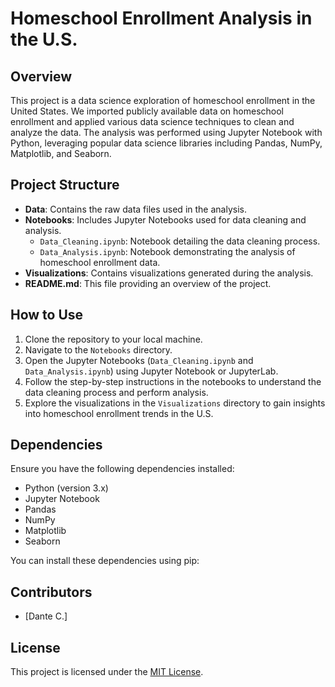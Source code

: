 # Homeschool Enrollment Analysis in the U.S.

## Overview

This project is a data science exploration of homeschool enrollment in the United States. We imported publicly available data on homeschool enrollment and applied various data science techniques to clean and analyze the data. The analysis was performed using Jupyter Notebook with Python, leveraging popular data science libraries including Pandas, NumPy, Matplotlib, and Seaborn.

## Project Structure

- **Data**: Contains the raw data files used in the analysis.
- **Notebooks**: Includes Jupyter Notebooks used for data cleaning and analysis.
  - `Data_Cleaning.ipynb`: Notebook detailing the data cleaning process.
  - `Data_Analysis.ipynb`: Notebook demonstrating the analysis of homeschool enrollment data.
- **Visualizations**: Contains visualizations generated during the analysis.
- **README.md**: This file providing an overview of the project.

## How to Use

1. Clone the repository to your local machine.
2. Navigate to the `Notebooks` directory.
3. Open the Jupyter Notebooks (`Data_Cleaning.ipynb` and `Data_Analysis.ipynb`) using Jupyter Notebook or JupyterLab.
4. Follow the step-by-step instructions in the notebooks to understand the data cleaning process and perform analysis.
5. Explore the visualizations in the `Visualizations` directory to gain insights into homeschool enrollment trends in the U.S.

## Dependencies

Ensure you have the following dependencies installed:

- Python (version 3.x)
- Jupyter Notebook
- Pandas
- NumPy
- Matplotlib
- Seaborn

You can install these dependencies using pip:

## Contributors

- [Dante C.]

## License

This project is licensed under the [MIT License](LICENSE).
